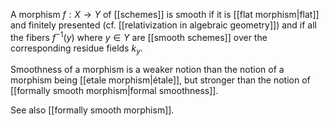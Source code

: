 A morphism $f:X\to Y$ of [[schemes]] is smooth if it is [[flat morphism|flat]] and finitely presented (cf. [[relativization in algebraic geometry]]) and if all the fibers $f^{-1}(y)$ where $y\in Y$ are [[smooth schemes]] over the corresponding residue fields $k_y$. 

Smoothness of a morphism is a weaker notion than the notion of a morphism being [[etale morphism|étale]], but stronger than the notion of [[formally smooth morphism|formal smoothness]]. 

See also [[formally smooth morphism]].